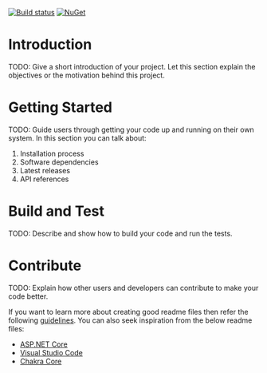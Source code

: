 [![Build status](https://ci.appveyor.com/api/projects/status/2df8y529t1sq75xf?svg=true)](https://ci.appveyor.com/project/ilivewithian/pat-dataprotection)
[![NuGet](https://img.shields.io/nuget/v/Pat.DataProtection.svg)](https://www.nuget.org/packages/Pat.DataProtection/)


# Introduction 
TODO: Give a short introduction of your project. Let this section explain the objectives or the motivation behind this project. 

# Getting Started
TODO: Guide users through getting your code up and running on their own system. In this section you can talk about:
1.	Installation process
2.	Software dependencies
3.	Latest releases
4.	API references

# Build and Test
TODO: Describe and show how to build your code and run the tests. 

# Contribute
TODO: Explain how other users and developers can contribute to make your code better. 

If you want to learn more about creating good readme files then refer the following [guidelines](https://www.visualstudio.com/en-us/docs/git/create-a-readme). You can also seek inspiration from the below readme files:
- [ASP.NET Core](https://github.com/aspnet/Home)
- [Visual Studio Code](https://github.com/Microsoft/vscode)
- [Chakra Core](https://github.com/Microsoft/ChakraCore)